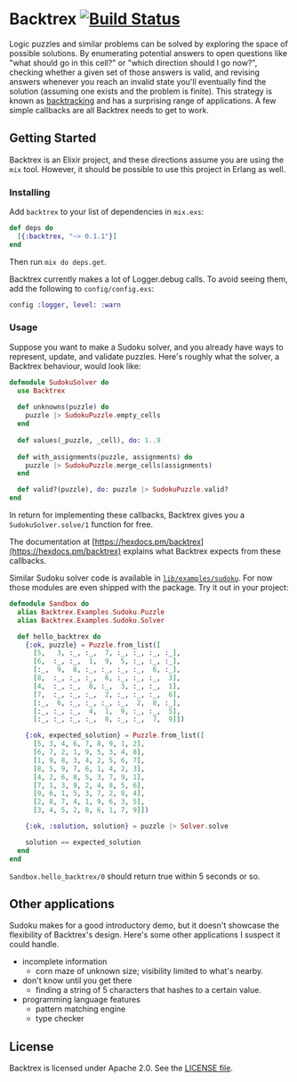 # Backtrex [![Build Status](https://travis-ci.org/jmitchell/backtrex.svg?branch=master)](https://travis-ci.org/jmitchell/backtrex)

Logic puzzles and similar problems can be solved by exploring the
space of possible solutions. By enumerating potential answers to open
questions like "what should go in this cell?" or "which direction
should I go now?", checking whether a given set of those answers is
valid, and revising answers whenever you reach an invalid state you'll
eventually find the solution (assuming one exists and the problem is
finite). This strategy is known
as [backtracking](https://en.wikipedia.org/wiki/Backtracking) and has
a surprising range of applications. A few simple callbacks are all
Backtrex needs to get to work.

## Getting Started

Backtrex is an Elixir project, and these directions assume you are
using the `mix` tool. However, it should be possible to use this
project in Erlang as well.

### Installing

Add `backtrex` to your list of dependencies in `mix.exs`:

```elixir
def deps do
  [{:backtrex, "~> 0.1.1"}]
end
```

Then run `mix do deps.get`.

Backtrex currently makes a lot of Logger.debug calls. To avoid seeing
them, add the following to `config/config.exs`:

```elixir
config :logger, level: :warn
```

### Usage

Suppose you want to make a Sudoku solver, and you already have ways to
represent, update, and validate puzzles. Here's roughly what the
solver, a Backtrex behaviour, would look like:

```elixir
defmodule SudokuSolver do
  use Backtrex
  
  def unknowns(puzzle) do
    puzzle |> SudokuPuzzle.empty_cells
  end
  
  def values(_puzzle, _cell), do: 1..9
  
  def with_assignments(puzzle, assignments) do
    puzzle |> SudokuPuzzle.merge_cells(assignments)
  end

  def valid?(puzzle), do: puzzle |> SudokuPuzzle.valid?
end
```

In return for implementing these callbacks, Backtrex gives you a
`SudokuSolver.solve/1` function for free.

The documentation
at [https://hexdocs.pm/backtrex](https://hexdocs.pm/backtrex) explains
what Backtrex expects from these callbacks.

Similar Sudoku solver code is available
in
[`lib/examples/sudoku`](https://github.com/jmitchell/backtrex/tree/master/lib/examples/sudoku). For
now those modules are even shipped with the package. Try it out in
your project:

```elixir
defmodule Sandbox do
  alias Backtrex.Examples.Sudoku.Puzzle
  alias Backtrex.Examples.Sudoku.Solver

  def hello_backtrex do
    {:ok, puzzle} = Puzzle.from_list([
      [5,   3, :_, :_,  7, :_, :_, :_, :_],
      [6,  :_, :_,  1,  9,  5, :_, :_, :_],
      [:_,  9,  8, :_, :_, :_, :_,  6, :_],
      [8,  :_, :_, :_,  6, :_, :_, :_,  3],
      [4,  :_, :_,  8, :_,  3, :_, :_,  1],
      [7,  :_, :_, :_,  2, :_, :_, :_,  6],
      [:_,  6, :_, :_, :_, :_,  2,  8, :_],
      [:_, :_, :_,  4,  1,  9, :_, :_,  5],
      [:_, :_, :_, :_,  8, :_, :_,  7,  9]])

    {:ok, expected_solution} = Puzzle.from_list([
      [5, 3, 4, 6, 7, 8, 9, 1, 2],
      [6, 7, 2, 1, 9, 5, 3, 4, 8],
      [1, 9, 8, 3, 4, 2, 5, 6, 7],
      [8, 5, 9, 7, 6, 1, 4, 2, 3],
      [4, 2, 6, 8, 5, 3, 7, 9, 1],
      [7, 1, 3, 9, 2, 4, 8, 5, 6],
      [9, 6, 1, 5, 3, 7, 2, 8, 4],
      [2, 8, 7, 4, 1, 9, 6, 3, 5],
      [3, 4, 5, 2, 8, 6, 1, 7, 9]])

    {:ok, :solution, solution} = puzzle |> Solver.solve

    solution == expected_solution
  end
end
```

`Sandbox.hello_backtrex/0` should return true within 5 seconds or
so.

## Other applications

Sudoku makes for a good introductory demo, but it doesn't showcase the
flexibility of Backtrex's design. Here's some other applications I
suspect it could handle.

- incomplete information
  - corn maze of unknown size; visibility limited to what's nearby.
- don't know until you get there
  - finding a string of 5 characters that hashes to a certain value.
- programming language features
  - pattern matching engine
  - type checker

## License

Backtrex is licensed under Apache 2.0. See
the
[LICENSE file](https://github.com/jmitchell/backtrex/blob/master/LICENSE).
